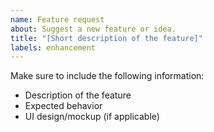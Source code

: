 ```yaml
---
name: Feature request
about: Suggest a new feature or idea.
title: "[Short description of the feature]"
labels: enhancement
---
```


Make sure to include the following information:

* Description of the feature
* Expected behavior
* UI design/mockup (if applicable)

